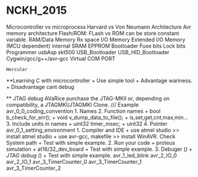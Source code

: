 # NCKH_2015
Microcontroller vs microprocess
Harvard vs Von Neumann Architecture
Avr memory architecture
	Flash/ROM: FLash vs ROM
		can be store constant variable.
	RAM/Data Memory
		Rx space
		I/O Memory
		Extended I/O Memory (MCU dependent)
		internal SRAM
	EPPROM
Bootloader
Fuse bits
Lock bits
Programmer
	usbAsp
	skt500
	USB_Bootloader
	USB_HID_Bootloader
Cygwin/gcc/g++/avr-gcc
Virtual COM PORT
	
	Herculer

**Learning C with microcontroller
	+ Use simple tool
	+ Advantage
		wariness.
	+ Disadvantage
		cant debug

** JTAG debug
	AVaRice
	purchase the JTAG-MKII or, depending on compatibility, a JTAGMKI/JTAGMKI Clone.
///
Example
	avr_0_0_coding_convention
		1. Names
		2. Function names
			+ bool b_check_for_err();
			+ void v_dump_data_to_file();
			+ is,set,get,cnt,max,min...
		3. Include units in names
			+ uint32 timer_msec;
			+ uint32 
		4. Pointer
	avr_0_1_setting_environment
		1. Compiler and IDE
			+ use atmel studio 
				>> install atmel studio
			+ use avr-gcc, makefile
				>> install WinAVR. Check System path
			+ Test with simple example.
		2. Run your code
			+ proteus simulation
			+ at16/32_dev_board
			+ Test with simple example.
		3. Debuger (*)
			+ JTAG debug (*)
			+ Test with simple example.
	avr_1_led_blink
	avr_2_IO_0
	avr_2_IO_1
	avr_3_TimerCounter_0
	avr_3_TimerCounter_1
	avr_3_TimerCounter_2
